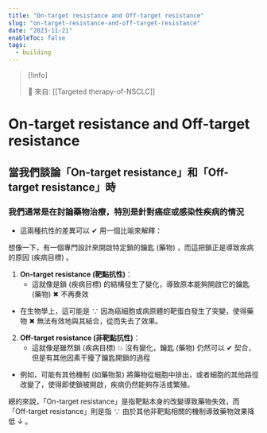 ```yaml
---
title: "On-target resistance and Off-target resistance"
slug: "on-target-resistance-and-off-target-resistance"
date: "2023-11-21"
enableToc: false
tags:
  - building
---
```


> [!info]
>
> 🌱 來自: [[Targeted therapy-of-NSCLC]]

# On-target resistance and Off-target resistance

## 當我們談論「On-target resistance」和「Off-target resistance」時

### 我們通常是在討論藥物治療，特別是針對癌症或感染性疾病的情況

- 這兩種抗性的差異可以 ✔ 用一個比喻來解釋：

想像一下，有一個專門設計來開啟特定鎖的鑰匙 (藥物) ，而這把鎖正是導致疾病的原因 (疾病目標) 。

1. **On-target resistance (靶點抗性)**：
   - 這就像是鎖 (疾病目標) 的結構發生了變化，導致原本能夠開啟它的鑰匙 (藥物) ✖ 不再奏效

- 在生物學上，這可能是 ∵ 因為癌細胞或病原體的靶蛋白發生了突變，使得藥物 ✖ 無法有效地與其結合，從而失去了效果。

2. **Off-target resistance (非靶點抗性)**：
   - 這就像是雖然鎖 (疾病目標) 💥 沒有變化，鑰匙 (藥物) 仍然可以 ✔ 契合，但是有其他因素干擾了鑰匙開鎖的過程

- 例如，可能有其他機制 (如藥物泵) 將藥物從細胞中排出，或者細胞的其他路徑改變了，使得即使鎖被開啟，疾病仍然能夠存活或繁殖。

總的來說，「On-target resistance」是指靶點本身的改變導致藥物失效，而「Off-target resistance」則是指 ∵ 由於其他非靶點相關的機制導致藥物效果降低 ↓ 。
